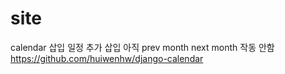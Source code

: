 # site
calendar 삽입
일정 추가 삽입
아직 prev month next month 작동 안함
https://github.com/huiwenhw/django-calendar
